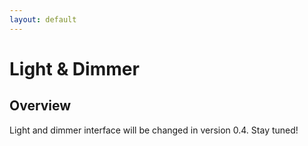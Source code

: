 ```yaml
---
layout: default
---
```


# [](#header-1)Light &amp; Dimmer

## [](#header-2)Overview

Light and dimmer interface will be changed in version 0.4. Stay tuned!

